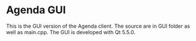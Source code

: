 # Agenda GUI
This is the GUI version of the Agenda client. The source are in GUI folder as well as main.cpp.
The GUI is developed with Qt 5.5.0.
